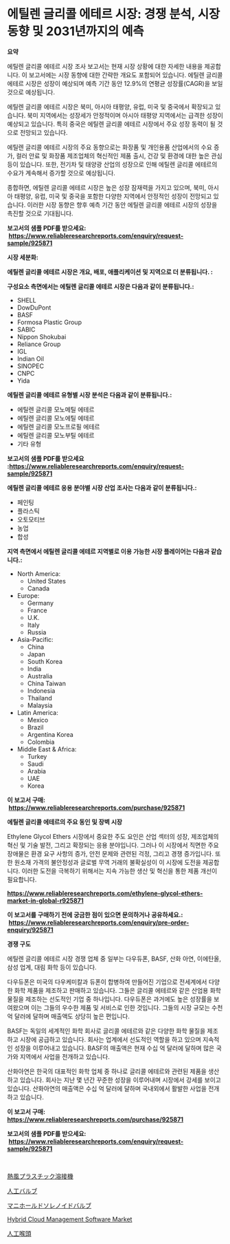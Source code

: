 <p><h1>에틸렌 글리콜 에테르 시장: 경쟁 분석, 시장 동향 및 2031년까지의 예측</h1></p><p><strong>요약</strong></p>
<p><p>에틸렌 글리콜 에테르 시장 조사 보고서는 현재 시장 상황에 대한 자세한 내용을 제공합니다. 이 보고서에는 시장 동향에 대한 간략한 개요도 포함되어 있습니다. 에틸렌 글리콜 에테르 시장은 성장이 예상되며 예측 기간 동안 12.9%의 연평균 성장률(CAGR)을 보일 것으로 예상됩니다.</p><p>에틸렌 글리콜 에테르 시장은 북미, 아시아 태평양, 유럽, 미국 및 중국에서 확장되고 있습니다. 북미 지역에서는 성장세가 안정적이며 아시아 태평양 지역에서는 급격한 성장이 예상되고 있습니다. 특히 중국은 에틸렌 글리콜 에테르 시장에서 주요 성장 동력이 될 것으로 전망되고 있습니다.</p><p>에틸렌 글리콜 에테르 시장의 주요 동향으로는 화장품 및 개인용품 산업에서의 수요 증가, 컬러 안료 및 화장품 제조업체의 혁신적인 제품 출시, 건강 및 환경에 대한 높은 관심 등이 있습니다. 또한, 전기차 및 태양광 산업의 성장으로 인해 에틸렌 글리콜 에테르의 수요가 계속해서 증가할 것으로 예상됩니다.</p><p>종합하면, 에틸렌 글리콜 에테르 시장은 높은 성장 잠재력을 가지고 있으며, 북미, 아시아 태평양, 유럽, 미국 및 중국을 포함한 다양한 지역에서 안정적인 성장이 전망되고 있습니다. 이러한 시장 동향은 향후 예측 기간 동안 에틸렌 글리콜 에테르 시장의 성장을 촉진할 것으로 기대됩니다.</p></p>
<p><strong>보고서의 샘플 PDF를 받으세요: &nbsp;<a href="https://www.reliableresearchreports.com/enquiry/request-sample/925871">https://www.reliableresearchreports.com/enquiry/request-sample/925871</a></strong></p>
<p><strong>시장 세분화:</strong></p>
<p><strong> 에틸렌 글리콜 에테르 시장은 개요, 배포, 애플리케이션 및 지역으로 더 분류됩니다. :</strong></p>
<p><strong>구성요소 측면에서는 에틸렌 글리콜 에테르 시장은 다음과 같이 분류됩니다.:</strong></p>
<p><ul><li>SHELL</li><li>DowDuPont</li><li>BASF</li><li>Formosa Plastic Group</li><li>SABIC</li><li>Nippon Shokubai</li><li>Reliance Group</li><li>IGL</li><li>Indian Oil</li><li>SINOPEC</li><li>CNPC</li><li>Yida</li></ul></p>
<p><strong> 에틸렌 글리콜 에테르 유형별 시장 분석은 다음과 같이 분류됩니다.:</strong></p>
<p><ul><li>에틸렌 글리콜 모노메틸 에테르</li><li>에틸렌 글리콜 모노에틸 에테르</li><li>에틸렌 글리콜 모노프로필 에테르</li><li>에틸렌 글리콜 모노부틸 에테르</li><li>기타 유형</li></ul></p>
<p><strong>보고서의 샘플 PDF를 받으세요 :<a href="https://www.reliableresearchreports.com/enquiry/request-sample/925871">https://www.reliableresearchreports.com/enquiry/request-sample/925871</a></strong></p>
<p><strong> 에틸렌 글리콜 에테르 응용 분야별 시장 산업 조사는 다음과 같이 분류됩니다.:</strong></p>
<p><ul><li>페인팅</li><li>플라스틱</li><li>오토모티브</li><li>농업</li><li>합성</li></ul></p>
<p><strong>지역 측면에서 에틸렌 글리콜 에테르 지역별로 이용 가능한 시장 플레이어는 다음과 같습니다.:</strong></p>
<p><ul>
    <li>
        North America:
        <ul>
            <li>United States</li>
            <li>Canada</li>
        </ul>
    </li>
    <li>
        Europe:
        <ul>
            <li>Germany</li>
            <li>France</li>
            <li>U.K.</li>
            <li>Italy</li>
            <li>Russia</li>
        </ul>
    </li>
    <li>
        Asia-Pacific:
        <ul>
            <li>China</li>
            <li>Japan</li>
            <li>South Korea</li>
            <li>India</li>
            <li>Australia</li>
            <li>China Taiwan</li>
            <li>Indonesia</li>
            <li>Thailand</li>
            <li>Malaysia</li>
        </ul>
    </li>
    <li>
        Latin America:
        <ul>
            <li>Mexico</li>
            <li>Brazil</li>
            <li>Argentina Korea</li>
            <li>Colombia</li>
        </ul>
    </li>
    <li>
        Middle East & Africa:
        <ul>
            <li>Turkey</li>
            <li>Saudi</li>
            <li>Arabia</li>
            <li>UAE</li>
            <li>Korea</li>
        </ul>
    </li>
    </ul></p>
<p><strong>이 보고서 구매: &nbsp;<a href="https://www.reliableresearchreports.com/purchase/925871">https://www.reliableresearchreports.com/purchase/925871</a></strong></p>
<p><strong>에틸렌 글리콜 에테르의 주요 동인 및 장벽 시장</strong></p>
<p><p>Ethylene Glycol Ethers 시장에서 중요한 주도 요인은 산업 섹터의 성장, 제조업체의 혁신 및 기술 발전, 그리고 확장되는 응용 분야입니다. 그러나 이 시장에서 직면한 주요 장애물은 환경 요구 사항의 증가, 안전 문제와 관련된 걱정, 그리고 경쟁 증가입니다. 또한 원소재 가격의 불안정성과 글로벌 무역 거래의 불확실성이 이 시장에 도전을 제공합니다. 이러한 도전을 극복하기 위해서는 지속 가능한 생산 및 혁신을 통한 제품 개선이 필요합니다.</p></p>
<p><strong><a href="https://www.reliableresearchreports.com/ethylene-glycol-ethers-market-in-global-r925871">https://www.reliableresearchreports.com/ethylene-glycol-ethers-market-in-global-r925871</a></strong></p>
<p><strong>이 보고서를 구매하기 전에 궁금한 점이 있으면 문의하거나 공유하세요.: &nbsp;<a href="https://www.reliableresearchreports.com/enquiry/pre-order-enquiry/925871">https://www.reliableresearchreports.com/enquiry/pre-order-enquiry/925871</a></strong></p>
<p><strong>경쟁 구도</strong></p>
<p><p>에틸렌 글리콜 에테르 시장 경쟁 업체 중 일부는 다우듀폰, BASF, 산화 아연, 이에탄올, 삼성 업계, 대림 화학 등이 있습니다.</p><p>다우듀폰은 미국의 다우케미칼과 듀폰이 합병하여 만들어진 기업으로 전세계에서 다양한 화학 제품을 제조하고 판매하고 있습니다. 그들은 글리콜 에테르와 같은 산업용 화학 물질을 제조하는 선도적인 기업 중 하나입니다. 다우듀폰은 과거에도 높은 성장률을 보여왔으며 이는 그들의 우수한 제품 및 서비스로 인한 것입니다. 그들의 시장 규모는 수천 억 달러에 달하며 매출액도 상당히 높은 편입니다.</p><p>BASF는 독일의 세계적인 화학 회사로 글리콜 에테르와 같은 다양한 화학 물질을 제조하고 시장에 공급하고 있습니다. 회사는 업계에서 선도적인 역할을 하고 있으며 지속적인 성장을 이루어내고 있습니다. BASF의 매출액은 현재 수십 억 달러에 달하며 많은 국가와 지역에서 사업을 전개하고 있습니다.</p><p>산화아연은 한국의 대표적인 화학 업체 중 하나로 글리콜 에테르와 관련된 제품을 생산하고 있습니다. 회사는 지난 몇 년간 꾸준한 성장을 이루어내며 시장에서 강세를 보이고 있습니다. 산화아연의 매출액은 수십 억 달러에 달하며 국내외에서 활발한 사업을 전개하고 있습니다.</p></p>
<p><strong>이 보고서 구매: &nbsp; <a href="https://www.reliableresearchreports.com/purchase/925871">https://www.reliableresearchreports.com/purchase/925871</a></strong></p>
<p><strong>보고서의 샘플 PDF를 받으세요: &nbsp;<a href="https://www.reliableresearchreports.com/enquiry/request-sample/925871">https://www.reliableresearchreports.com/enquiry/request-sample/925871</a></strong><strong></strong></p>
<p>&nbsp;</p>
<p><p><a href="https://medium.com/@camerondowd204/%E3%83%9B%E3%83%83%E3%83%88%E3%82%A8%E3%82%A2%E3%83%97%E3%83%A9%E3%82%B9%E3%83%81%E3%83%83%E3%82%AF%E6%BA%B6%E6%8E%A5%E6%A9%9F%E5%B8%82%E5%A0%B4%E3%81%AE%E6%B4%9E%E5%AF%9F-%E5%B8%82%E5%A0%B4%E3%81%AE%E3%83%88%E3%83%AC%E3%83%B3%E3%83%89-%E6%88%90%E9%95%B7-%E4%BA%88%E6%B8%AC-2024%E5%B9%B4%E3%81%8B%E3%82%892031%E5%B9%B4%E3%81%BE%E3%81%A7-eaa7255bdc61">熱風プラスチック溶接機</a></p><p><a href="https://github.com/avwofrml53535/Market-Research-Report-List-1/blob/main/206634836496.md">人工バルブ</a></p><p><a href="https://medium.com/@brittanyvon2023/%E3%83%9E%E3%83%8B%E3%83%9B%E3%83%BC%E3%83%AB%E3%83%89%E3%82%BD%E3%83%AC%E3%83%8E%E3%82%A4%E3%83%89%E3%83%90%E3%83%AB%E3%83%96%E5%B8%82%E5%A0%B4-2031%E5%B9%B4%E3%81%BE%E3%81%A7%E3%81%AE%E6%88%90%E5%8A%9F%E3%81%97%E3%81%9F%E3%83%93%E3%82%B8%E3%83%8D%E3%82%B9%E6%88%A6%E7%95%A5%E3%81%AE%E9%8D%B5-d98fd8295aee">マニホールドソレノイドバルブ</a></p><p><a href="https://github.com/mbisetmhermsr/Market-Research-Report-List-2/blob/main/hybrid-cloud-management-software-market.md">Hybrid Cloud Management Software Market</a></p><p><a href="https://github.com/vtbvgl20191192/Market-Research-Report-List-1/blob/main/106200636497.md">人工喉頭</a></p></p>